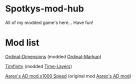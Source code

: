 # Spotkys-mod-hub
All of my modded game's here... Have fun!

# Mod list
[Ordinal-Dimensions](https://spotky1004.github.io/Ordinal-Markup/Ordinal-Dimensions/, "Ordinal-Dimensions") (modded [Ordinal-Markup](https://patcailmemer.github.io/Time-Layers/, "Ordinal-Markup"))

[Timfinity](https://spotky1004.github.io/Time-Layers/Timfinity/, "Timfinity") (modded [Time-Layers](https://patcailmemer.github.io/Time-Layers/, "Time-Layers"))

[Aarex's AD mod x1000 Speed](https://spotky1004.github.io/Antimatter-Dimensions/aarex-mod-x1000/, "Aarex's AD mod x1000") (original mod [Aarex's AD mod](https://aarextiaokhiao.github.io/IvarK.github.io/, "Aarex's AD mod"))
